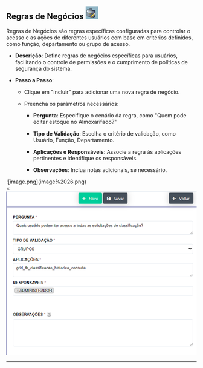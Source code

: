 ## Regras de Negócios ![image.png](image%2025.png) 
    
Regras de Negócios são regras específicas configuradas para controlar o acesso e as ações de diferentes usuários com base em critérios definidos, como função, departamento ou grupo de acesso.
    
- **Descrição**: Define regras de negócios específicas para usuários, facilitando o controle de permissões e o cumprimento de políticas de segurança do sistema.

- **Passo a Passo**:

    - Clique em "Incluir" para adicionar uma nova regra de negócio.

    - Preencha os parâmetros necessários:

        - **Pergunta**: Especifique o cenário da regra, como "Quem pode editar estoque no Almoxarifado?"

        - **Tipo de Validação**: Escolha o critério de validação, como Usuário, Função, Departamento.

        - **Aplicações e Responsáveis**: Associe a regra às aplicações pertinentes e identifique os responsáveis.

        - **Observações**: Inclua notas adicionais, se necessário.

<label for="modal-toggle-27">
![image.png](image%2026.png)
</label>
<input type="checkbox" id="modal-toggle-27" style="display:none;">
<div class="modal">
<label for="modal-toggle-27" class="close">&times;</label>
<img src="/seguranca/image%2026.png" alt="Imagem Ampliada">
</div>
    

---